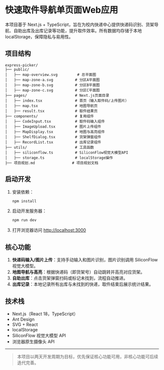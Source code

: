 # 快速取件导航单页面Web应用

本项目基于 Next.js + TypeScript，旨在为校内快递中心提供快递码识别、货架导航、自助出库及出库记录等功能，提升取件效率。所有数据均存储于本地 localStorage，保障隐私与易用性。

## 项目结构
```text
express-picker/
├── public/
│   ├── map-overview.svg         # 总平面图
│   ├── map-zone-a.svg          # 分区A平面图
│   ├── map-zone-b.svg          # 分区B平面图
│   ├── map-zone-c.svg          # 分区C平面图
├── pages/                      # Next.js页面目录
│   ├── index.tsx               # 首页（输入取件码/上传图片）
│   ├── map.tsx                 # 地图导航页
│   ├── result.tsx              # 取件结果页
├── components/                 # 复用组件
│   ├── CodeInput.tsx           # 取件码输入组件
│   ├── ImageUpload.tsx         # 图片上传组件
│   ├── MapDisplay.tsx          # 地图与高亮组件
│   ├── ShelfDialog.tsx         # 货架弹窗组件
│   ├── RecordList.tsx          # 出库记录组件
├── utils/                      # 工具函数
│   ├── siliconflow.ts          # SiliconFlow视觉大模型API
│   ├── storage.ts              # localStorage操作
├── 项目规划.md                 # 项目规划文档
```

## 启动开发

1. 安装依赖：
   ```bash
   npm install
   ```
2. 启动开发服务器：
   ```bash
   npm run dev
   ```
3. 打开浏览器访问 [http://localhost:3000](http://localhost:3000)

## 核心功能
1. **快递码输入/图片上传**：支持手动输入和图片识别，图片识别调用 SiliconFlow 视觉大模型。
2. **地图导航与高亮**：根据快递码（即货架号）自动跳转并高亮对应货架。
3. **自助出库**：点击货架弹窗扫码或标记未找到，流程自动推进。
4. **出库记录**：本地记录所有出库与未找到的快递，取件结束后展示统计结果。

## 技术栈
- Next.js（React 18，TypeScript）
- Ant Design
- SVG + React
- localStorage
- SiliconFlow 视觉大模型 API
- 浏览器原生摄像头 API

---
> 本项目以两天开发周期为目标，优先保证核心功能可用，非核心功能可后续迭代完善。
